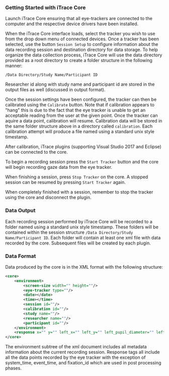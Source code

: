### Getting Started with iTrace Core

Launch iTrace Core ensuring that all eye-trackers are connected to the computer and the respective device drivers have been installed.

When the iTrace Core interface loads, select the tracker you wish to use from the drop down menu of connected devices. Once a tracker has been selected, use the button `Session Setup` to configure information about the data recording session and destination directory for data storage. To help organize the data collection process, iTrace Core will use the data directory provided as a root directory to create a folder structure in the following manner:

`/Data Directory/Study Name/Participant ID`

Researcher id along with study name and participant id are stored in the output files as well (discussed in output format).

Once the session settings have been configured, the tracker can then be calibrated using the `Calibrate` button. Note that if calibration appears to "hang" this is due to the fact that the eye tracker is unable to get an acceptable reading from the user at the given point. Once the tracker can aquire a data point, calibration will resume. Calibration data will be stored in the same folder structure above in a directory called `calibration`. Each calibration attempt will produce a file named using a standard unix style timestamp.

After calibration, iTrace plugins (supporting Visual Studio 2017 and Eclipse) can be connected to the core.

To begin a recording session press the `Start Tracker` button and the core will begin recording gaze data from the eye tracker.

When finishing a session, press `Stop Tracker` on the core. A stopped session can be resumed by pressing `Start Tracker` again.

When completely finished with a session, remember to stop the tracker using the core and disconnect the plugin.

### Data Output

Each recording session performed by iTrace Core will be recorded to a folder named using a standard unix style timestamp. These folders will be contained within the session structure `/Data Directory/Study Name/Participant ID`. Each folder will contain at least one xml file with data recorded by the core. Subsequent files will be created by each plugin.

### Data Format

Data produced by the core is in the XML format with the following structure:

``` xml
<core>
    <environment>
        <screen-size width="" height=""/>
        <eye-tracker type=""/>
        <date></date>
        <time></time>
        <session id=""/>
        <calibration id=""/>
        <study name=""/>
        <researcher name=""/>
        <participant id=""/>
    </environment>
    <response x="" y="" left_x="" left_y="" left_pupil_diameter="" left_validation="" right_x="" right_y="" right_pupil_diameter="" right_validation="" tracker_time="" system_time="" event_time="" fixation_id=""/>
</core>
```

The environment subtree of the xml document includes all metadata information about the current recording session.
Response tags all include all the data points recorded by the eye tracker with the exception of system_time, event_time, and fixation_id which are used in post processing phases.
